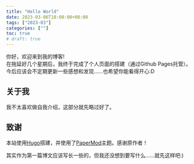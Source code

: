```yaml
---
title: "Hello World"
date: 2023-03-06T18:00:00+08:00
tags: ["2023-03"]
categories: [""]
toc: true
# draft: true
---
```


你好，欢迎来到我的博客!  
在拖延好几个星期后，我终于完成了个人页面的搭建（通过Github Pages托管）。今后应该会不定期更新一些感想和发现……也希望你能看得开心:D  

## 关于我  

我不太喜欢做自我介绍，这部分就先略过好了。  

## 致谢  

本站使用[Hugo](https://github.com/gohugoio/hugo)搭建，并使用了[PaperMod](https://github.com/adityatelange/hugo-PaperMod)主题。感谢原作者！  

其实作为第一篇博文应该写长一些的，但我还没想到要写什么……就先这样吧:)  
